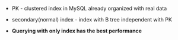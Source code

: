 - PK - clustered index in MySQL
  already organized with real data
- secondary(normal) index - index with B tree
  independent with PK

- **Querying with only index has the best performance**